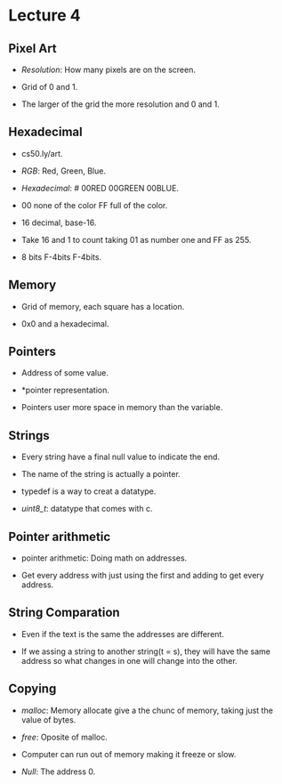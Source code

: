 # Lecture 4

## Pixel Art

- *Resolution*: How many pixels are on the screen.

- Grid of 0 and 1.

- The larger of the grid the more resolution and 0 and 1.

## Hexadecimal

- cs50.ly/art.

- *RGB*: Red, Green, Blue.

- *Hexadecimal*: # 00RED 00GREEN 00BLUE.

- 00 none of the color FF full of the color.

- 16 decimal, base-16.

- Take 16 and 1 to count taking 01 as number one and FF as 255.

- 8 bits F-4bits F-4bits.

## Memory

- Grid of memory, each square has a location.

- 0x0 and a hexadecimal.

## Pointers

- Address of some value.

- *pointer representation.

- Pointers user more space in memory than the variable.

## Strings

- Every string have a final null value to indicate the end.

- The name of the string is actually a pointer.

- typedef is a way to creat a datatype.

- *uint8_t*: datatype that comes with c.


## Pointer arithmetic

- pointer arithmetic: Doing math on addresses.

- Get every address with just using the first and adding to get every address.

## String Comparation

- Even if the text is the same the addresses are different.

- If we assing a string to another string(t = s), they will have the same address
  so what changes in one will change into the other.

## Copying

- *malloc*: Memory allocate give a the chunc of memory, taking just the value of bytes.

- *free*: Oposite of malloc.

- Computer can run out of memory making it freeze or slow.

- *Null*: The address 0.